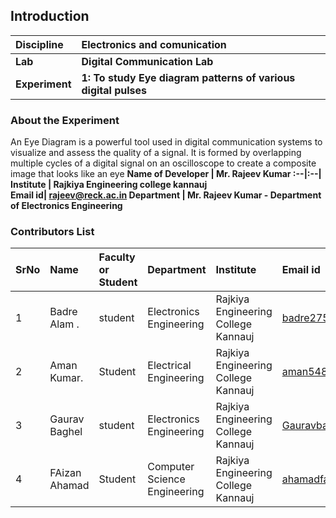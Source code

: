 ## Introduction


<b>Discipline | <b>Electronics and comunication
:--|:--|
<b> Lab | <b> Digital Communication Lab
<b> Experiment|     <b> 1: To study Eye diagram patterns of various digital pulses
                        

### About the Experiment 

An Eye Diagram is a powerful tool used in digital communication systems to visualize and assess the quality of a signal. It is formed by overlapping multiple cycles of a digital signal on an oscilloscope to create a composite image that looks like an eye 
<b>Name of Developer | <b> Mr. Rajeev Kumar
:--|:--|
<b> Institute | <b> Rajkiya Engineering college kannauj  
<b> Email id|     <b>  rajeev@reck.ac.in
<b> Department |  Mr. Rajeev Kumar - Department of Electronics Engineering

### Contributors List

SrNo | Name | Faculty or Student | Department| Institute | Email id
:--|:--|:--|:--|:--|:--|
1 |Badre Alam . | student  | Electronics Engineering | Rajkiya Engineering College Kannauj | badre2753@gmail.com
2 | Aman Kumar. | Student  | Electrical Engineering |  Rajkiya Engineering College Kannauj | aman548555@gmail.com
3 |Gaurav Baghel|student   | Electronics Engineering |  Rajkiya Engineering College Kannauj |Gauravbaghel2k24@gmail.com
4|FAizan Ahamad| Student   |Computer Science Engineering|  Rajkiya Engineering College Kannauj|ahamadfaizan525@gmail.com
